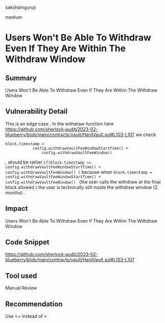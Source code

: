 sakshamguruji

medium

# Users Won't Be Able To Withdraw Even If They Are Within The Withdraw Window

## Summary

Users Won't Be Able To Withdraw Even If They Are Within The Withdraw Window

## Vulnerability Detail

This is an edge case , In the withdraw function here https://github.com/sherlock-audit/2023-02-blueberry/blob/main/contracts/vault/HardVault.sol#L103-L107 we check 
```solidity
block.timestamp <
            config.withdrawVaultFeeWindowStartTime() +
                config.withdrawVaultFeeWindow()
```
, should be rather `if(block.timestamp <= config.withdrawVaultFeeWindowStartTime() + config.withdrawVaultFeeWindow() )` 
because when `block.timestamp = config.withdrawVaultFeeWindowStartTime() + config.withdrawVaultFeeWindow() ` (the user calls the withdraw at the final block allowed ) the user
is technically still inside the withdraw window (2 months) .

## Impact

Users Won't Be Able To Withdraw Even If They Are Within The Withdraw Window

## Code Snippet

https://github.com/sherlock-audit/2023-02-blueberry/blob/main/contracts/vault/HardVault.sol#L103-L107

## Tool used

Manual Review

## Recommendation

Use <= instead of <